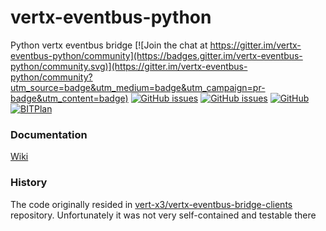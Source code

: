 # vertx-eventbus-python
Python vertx eventbus bridge
[![Join the chat at https://gitter.im/vertx-eventbus-python/community](https://badges.gitter.im/vertx-eventbus-python/community.svg)](https://gitter.im/vertx-eventbus-python/community?utm_source=badge&utm_medium=badge&utm_campaign=pr-badge&utm_content=badge)
[![GitHub issues](https://img.shields.io/github/issues/rc-dukes/vertx-eventbus-python.svg)](https://github.com/rc-dukes/vertx-eventbus-python/issues)
[![GitHub issues](https://img.shields.io/github/issues-closed/rc-dukes/vertx-eventbus-python.svg)](https://github.com/rc-dukes/vertx-eventbus-python/issues/?q=is%3Aissue+is%3Aclosed)
[![GitHub](https://img.shields.io/github/license/rc-dukes/vertx-eventbus-python.svg)](https://en.wikipedia.org/wiki/MIT_License)
[![BITPlan](http://wiki.bitplan.com/images/wiki/thumb/3/38/BITPlanLogoFontLessTransparent.png/198px-BITPlanLogoFontLessTransparent.png)](http://www.bitplan.com)

### Documentation
[Wiki](http://wiki.bitplan.com/index.php/Vertx-eventbus-python)
### History
The code originally resided in [vert-x3/vertx-eventbus-bridge-clients](https://github.com/vert-x3/vertx-eventbus-bridge-clients) repository. Unfortunately it was not very self-contained and testable there
